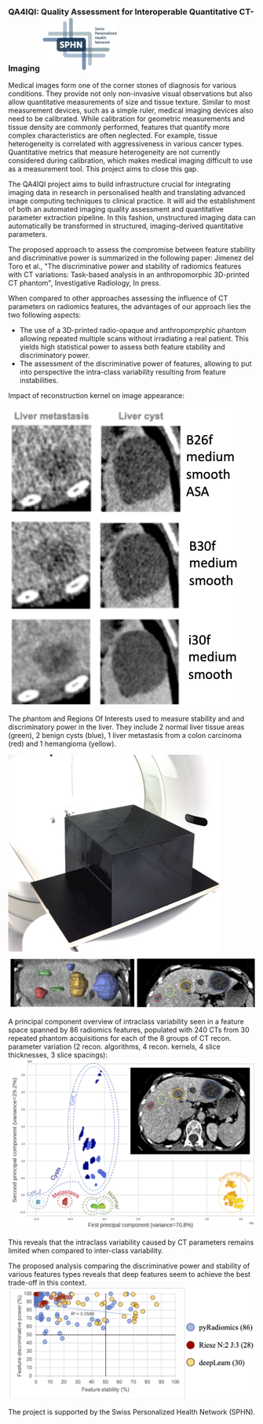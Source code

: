### QA4IQI: Quality Assessment for Interoperable Quantitative CT-Imaging                                   ![SPHN Logo](/SPHN-Logo-SIB-Colors-155x111.png)

Medical images form one of the corner stones of diagnosis for various conditions. They provide not only non-invasive visual observations but also allow quantitative measurements of size and tissue texture. Similar to most measurement devices, such as a simple ruler, medical imaging devices also need to be calibrated. While calibration for geometric measurements and tissue density are commonly performed, features that quantify more complex characteristics are often neglected. For example, tissue heterogeneity is correlated with aggressiveness in various cancer types. Quantitative metrics that measure heterogeneity are not currently considered during calibration, which makes medical imaging difficult to use as a measurement tool. This project aims to close this gap.

The QA4IQI project aims to build infrastructure crucial for integrating imaging data in research in personalised health and translating advanced image computing techniques to clinical practice. It will aid the establishment of both an automated imaging quality assessment and quantitative parameter extraction pipeline. In this fashion, unstructured imaging data can automatically be transformed in structured, imaging-derived quantitative parameters.

The proposed approach to assess the compromise between feature stability and discriminative power is summarized in the following paper: 
Jimenez del Toro et al., "The discriminative power and stability of radiomics features with CT variations: Task-based analysis in an anthropomorphic 3D-printed CT phantom", Investigative Radiology, In press.

When compared to other approaches assessing the influence of CT parameters on radiomics features, the advantages of our approach lies the two following aspects:
* The use of a 3D-printed radio-opaque and anthropomprphic phantom allowing repeated multiple scans without irradiating a real patient. This yields high statistical power to assess both feature stability and discriminatory power.
* The assessment of the discriminative power of features, allowing to put into perspective the intra-class variability resulting from feature instabilities.

Impact of reconstruction kernel on image appearance:

![Recon Kernel](/reconKernel.png)

The phantom and Regions Of Interests used to measure stability and and discriminatory power in the liver. They include 2 normal liver tissue areas (green), 2 benign cysts (blue), 1 liver metastasis from a colon carcinoma (red) and 1 hemangioma (yellow).

![phantom](/phantom.png)
![ROIs](/ROIs.png)

A principal component overview of intraclass variability seen in a feature space spanned by 86 radiomics features, populated with 240 CTs from 30 repeated phantom acquisitions for each of the 8 groups of CT recon. parameter variation (2 recon. algorithms, 4 recon. kernels, 4 slice thicknesses, 3 slice spacings):
![PCA](/PCA.png)

This reveals that the intraclass variability caused by CT parameters remains limited when compared to inter-class variability.

The proposed analysis comparing the discriminative power and stability of various features types reveals that deep features seem to achieve the best trade-off in this context.
![stabVSdiscr](/stabVSdiscr.png)

The project is supported by the Swiss Personalized Health Network (SPHN).
